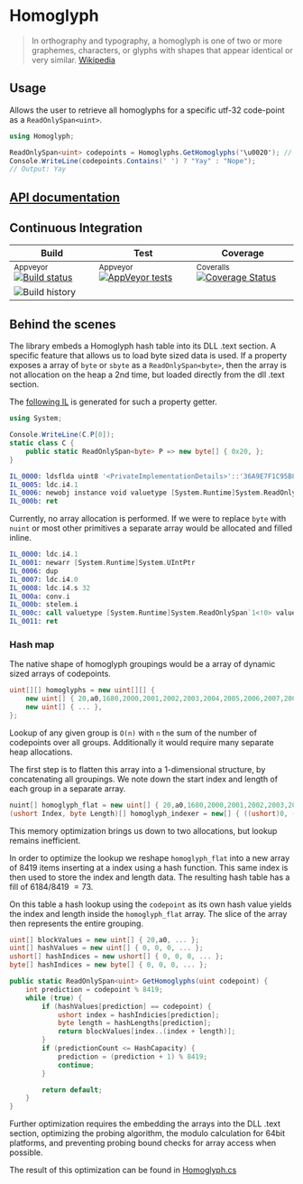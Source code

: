 # Homoglyph

> In orthography and typography, a homoglyph is one of two or more graphemes, characters, or glyphs with shapes that appear identical or very similar.
[Wikipedia](https://en.wikipedia.org/wiki/Homoglyph)

## Usage

Allows the user to retrieve all homoglyphs for a specific utf-32 code-point as a `ReadOnlySpan<uint>`.

```csharp
using Homoglyph;

ReadOnlySpan<uint> codepoints = Homoglyphs.GetHomoglyphs('\u0020'); // &nbsp;
Console.WriteLine(codepoints.Contains(' ') ? "Yay" : "Nope");
// Output: Yay
```

## [API documentation](./doc/Homoglyph/index.md)

## Continuous Integration

| Build                                                                                                                                                                                           | Test                                                                                                                                                                    | Coverage                                                                                                                                                                                |
| ----------------------------------------------------------------------------------------------------------------------------------------------------------------------------------------------- | ----------------------------------------------------------------------------------------------------------------------------------------------------------------------- | --------------------------------------------------------------------------------------------------------------------------------------------------------------------------------------- |
| <sup>Appveyor</sup> [![Build status](https://ci.appveyor.com/api/projects/status/8xi6uuuur1y5qup8/branch/master?svg=true)](https://ci.appveyor.com/project/ProphetLamb/homoglyph/branch/master) | <sup>Appveyor</sup> [![AppVeyor tests](https://img.shields.io/appveyor/tests/ProphetLamb/homoglyph)](https://ci.appveyor.com/project/ProphetLamb/homoglyph/build/tests) | <sup>Coveralls</sup> [![Coverage Status](https://coveralls.io/repos/github/ProphetLamb/homoglyph/badge.svg?branch=HEAD)](https://coveralls.io/github/ProphetLamb/homoglyph?branch=HEAD) |
| ![Build history](https://buildstats.info/appveyor/chart/ProphetLamb/rustic-sharp/?branch=master)                                                                                                |


## Behind the scenes

The library embeds a Homoglyph hash table into its DLL .text section. A specific feature that allows us to load byte sized data is used. If a property exposes a array of `byte` or `sbyte` as a `ReadOnlySpan<byte>`, then the array is not allocation on the heap a 2nd time, but loaded directly from the dll .text section.

The [following IL](https://sharplab.io/#v2:C4LglgNgNAJiDUAfAAgJgAwFgBQaCMOOyeAnABQDCAdAAoDa6AugJQDcReAbAARrcXcA3jm6jeAZl5duAJQCmAQxgB5AHYQAngGUADgtUAeAEYbgcgHzca3ALyXVcgO7cTZuoyHd0ADwxRuAL7s2AFAA) is generated for such a property getter.
```csharp
using System;

Console.WriteLine(C.P[0]);
static class C {
    public static ReadOnlySpan<byte> P => new byte[] { 0x20, };
}
```

```asm
IL_0000: ldsflda uint8 '<PrivateImplementationDetails>'::'36A9E7F1C95B82FFB99743E0C5C4CE95D83C9A430AAC59F84EF3CBFAB6145068'
IL_0005: ldc.i4.1
IL_0006: newobj instance void valuetype [System.Runtime]System.ReadOnlySpan`1<uint8>::.ctor(void*, int32)
IL_000b: ret
```

Currently, no array allocation is performed. If we were to replace `byte` with `nuint` or most other primitives a separate array would be allocated and filled inline.

```asm
IL_0000: ldc.i4.1
IL_0001: newarr [System.Runtime]System.UIntPtr
IL_0006: dup
IL_0007: ldc.i4.0
IL_0008: ldc.i4.s 32
IL_000a: conv.i
IL_000b: stelem.i
IL_000c: call valuetype [System.Runtime]System.ReadOnlySpan`1<!0> valuetype [System.Runtime]System.ReadOnlySpan`1<native uint>::op_Implicit(!0[])
IL_0011: ret
```

### Hash map

The native shape of homoglyph groupings would be a array of dynamic sized arrays of codepoints.
```csharp
uint[][] homoglyphs = new uint[][] {
	new uint[] { 20,a0,1680,2000,2001,2002,2003,2004,2005,2006,2007,2008,2009,200a,2028,2029,202f,205f },
	new uint[] { ... },
};
```
Lookup of any given group is `O(n)` with `n` the sum of the number of codepoints over all groups. Additionally it would require many separate heap allocations.

The first step is to flatten this array into a 1-dimensional structure, by concatenating all groupings.
We note down the start index and length of each group in a separate array.

```csharp
nuint[] homoglyph_flat = new uint[] { 20,a0,1680,2000,2001,2002,2003,2004,2005,2006,2007,2008,2009,200a,2028,2029,202f,205f, ... };
(ushort Index, byte Length)[] homoglyph_indexer = new[] { ((ushort)0, (byte)18), ...};
```

This memory optimization brings us down to two allocations, but lookup remains inefficient.

In order to optimize the lookup we reshape `homoglyph_flat` into a new array of $8419$ items inserting at a index using a hash function. This same index is then used to store the index and length data. The resulting hash table has a fill of $6184 / 8419 ~= 73%$.

On this table a hash lookup using the `codepoint` as its own hash value yields the index and length inside the `homoglyph_flat` array. The slice of the array then represents the entire grouping.

```csharp
uint[] blockValues = new uint[] { 20,a0, ... };
uint[] hashValues = new uint[] { 0, 0, 0, ... };
ushort[] hashIndices = new ushort[] { 0, 0, 0, ... };
byte[] hashIndices = new byte[] { 0, 0, 0, ... };

public static ReadOnlySpan<uint> GetHomoglyphs(uint codepoint) {
	int prediction = codepoint % 8419;
	while (true) {
		if (hashValues[prediction] == codepoint) {
			ushort index = hashIndicies[prediction];
			byte length = hashLengths[prediction];
			return blockValues[index..(index + length)];
		}
		if (predictionCount <= HashCapacity) {
			prediction = (prediction + 1) % 8419;
			continue;
		}

		return default;
	}
}
```

Further optimization requires the embedding the arrays into the DLL .text section, optimizing the probing algorithm, the modulo calculation for 64bit platforms, and preventing probing bound checks for array access when possible.

The result of this optimization can be found in [Homoglyph.cs](./src/Homoglyph.cs)
